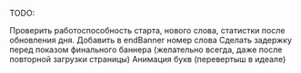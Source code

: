 TODO:

Проверить работоспособность старта, нового слова, статистки после обновления дня.
Добавить в endBanner номер слова
Сделать задержку перед показом финального баннера (желательно всегда, даже после повторной загрузки страницы)
Анимация букв (перевертыш в идеале)
